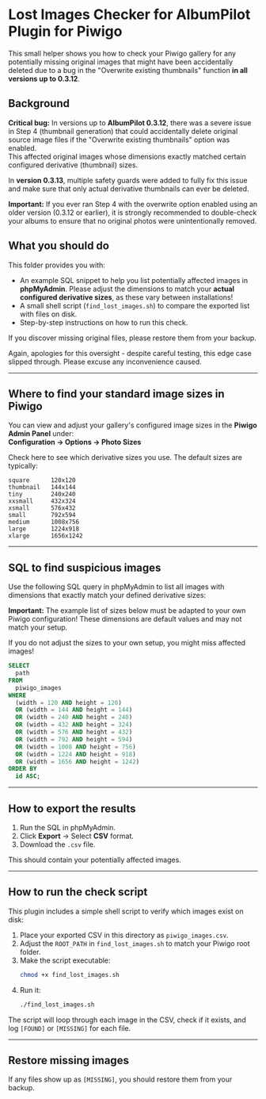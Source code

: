 # Lost Images Checker for AlbumPilot Plugin for Piwigo

This small helper shows you how to check your Piwigo gallery for any potentially missing original images that might have been accidentally deleted due to a bug in the "Overwrite existing thumbnails" function **in all versions up to 0.3.12**.

## Background

**Critical bug:** In versions up to **AlbumPilot 0.3.12**, there was a severe issue in Step 4 (thumbnail generation) that could accidentally delete original source image files if the "Overwrite existing thumbnails" option was enabled.  
This affected original images whose dimensions exactly matched certain configured derivative (thumbnail) sizes.

In **version 0.3.13**, multiple safety guards were added to fully fix this issue and make sure that only actual derivative thumbnails can ever be deleted.

**Important:** If you ever ran Step 4 with the overwrite option enabled using an older version (0.3.12 or earlier), it is strongly recommended to double-check your albums to ensure that no original photos were unintentionally removed.

## What you should do

This folder provides you with:

- An example SQL snippet to help you list potentially affected images in **phpMyAdmin**. Please adjust the dimensions to match your **actual configured derivative sizes**, as these vary between installations!
- A small shell script (`find_lost_images.sh`) to compare the exported list with files on disk.
- Step-by-step instructions on how to run this check.

If you discover missing original files, please restore them from your backup.

Again, apologies for this oversight - despite careful testing, this edge case slipped through. Please excuse any inconvenience caused.

---

## Where to find your standard image sizes in Piwigo

You can view and adjust your gallery's configured image sizes in the **Piwigo Admin Panel** under:  
**Configuration -> Options -> Photo Sizes**

Check here to see which derivative sizes you use. The default sizes are typically:

```
square      120x120
thumbnail   144x144
tiny        240x240
xxsmall     432x324
xsmall      576x432
small       792x594
medium      1008x756
large       1224x918
xlarge      1656x1242
```

---

## SQL to find suspicious images

Use the following SQL query in phpMyAdmin to list all images with dimensions that exactly match your defined derivative sizes:

**Important:** The example list of sizes below must be adapted to your own Piwigo configuration! These dimensions are default values and may not match your setup.

If you do not adjust the sizes to your own setup, you might miss affected images!


```sql
SELECT
  path
FROM
  piwigo_images
WHERE
  (width = 120 AND height = 120)
  OR (width = 144 AND height = 144)
  OR (width = 240 AND height = 240)
  OR (width = 432 AND height = 324)
  OR (width = 576 AND height = 432)
  OR (width = 792 AND height = 594)
  OR (width = 1008 AND height = 756)
  OR (width = 1224 AND height = 918)
  OR (width = 1656 AND height = 1242)
ORDER BY
  id ASC;
```

---

## How to export the results

1. Run the SQL in phpMyAdmin.
2. Click **Export** -> Select **CSV** format.
3. Download the `.csv` file.

This should contain your potentially affected images.

---

## How to run the check script

This plugin includes a simple shell script to verify which images exist on disk:

1. Place your exported CSV in this directory as `piwigo_images.csv`.
2. Adjust the `ROOT_PATH` in `find_lost_images.sh` to match your Piwigo root folder.
3. Make the script executable:  
   ```bash
   chmod +x find_lost_images.sh
   ```
4. Run it:  
   ```bash
   ./find_lost_images.sh
   ```

The script will loop through each image in the CSV, check if it exists, and log `[FOUND]` or `[MISSING]` for each file.

---

## Restore missing images

If any files show up as `[MISSING]`, you should restore them from your backup.


   